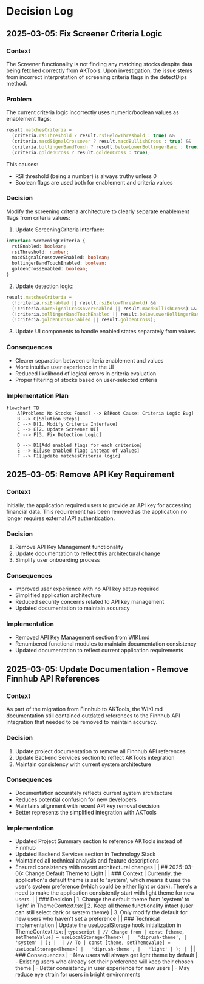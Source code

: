 # Decision Log

## 2025-03-05: Fix Screener Criteria Logic

### Context
The Screener functionality is not finding any matching stocks despite data being fetched correctly from AKTools. Upon investigation, the issue stems from incorrect interpretation of screening criteria flags in the detectDips method.

### Problem
The current criteria logic incorrectly uses numeric/boolean values as enablement flags:
```typescript
result.matchesCriteria =
  (criteria.rsiThreshold ? result.rsiBelowThreshold : true) &&
  (criteria.macdSignalCrossover ? result.macdBullishCross : true) &&
  (criteria.bollingerBandTouch ? result.belowLowerBollingerBand : true) &&
  (criteria.goldenCross ? result.goldenCross : true);
```

This causes:
- RSI threshold (being a number) is always truthy unless 0
- Boolean flags are used both for enablement and criteria values

### Decision
Modify the screening criteria architecture to clearly separate enablement flags from criteria values:

1. Update ScreeningCriteria interface:
```typescript
interface ScreeningCriteria {
  rsiEnabled: boolean;
  rsiThreshold: number;
  macdSignalCrossoverEnabled: boolean;
  bollingerBandTouchEnabled: boolean;
  goldenCrossEnabled: boolean;
}
```

2. Update detection logic:
```typescript
result.matchesCriteria =
  (!criteria.rsiEnabled || result.rsiBelowThreshold) &&
  (!criteria.macdSignalCrossoverEnabled || result.macdBullishCross) &&
  (!criteria.bollingerBandTouchEnabled || result.belowLowerBollingerBand) &&
  (!criteria.goldenCrossEnabled || result.goldenCross);
```

3. Update UI components to handle enabled states separately from values.

### Consequences
- Clearer separation between criteria enablement and values
- More intuitive user experience in the UI
- Reduced likelihood of logical errors in criteria evaluation
- Proper filtering of stocks based on user-selected criteria

### Implementation Plan
```mermaid
flowchart TB
    A[Problem: No Stocks Found] --> B[Root Cause: Criteria Logic Bug]
    B --> C[Solution Steps]
    C --> D[1. Modify Criteria Interface]
    C --> E[2. Update Screener UI]
    C --> F[3. Fix Detection Logic]
    
    D --> D1[Add enabled flags for each criterion]
    E --> E1[Use enabled flags instead of values]
    F --> F1[Update matchesCriteria logic]
```

## 2025-03-05: Remove API Key Requirement

### Context
Initially, the application required users to provide an API key for accessing financial data. This requirement has been removed as the application no longer requires external API authentication.

### Decision
1. Remove API Key Management functionality
2. Update documentation to reflect this architectural change
3. Simplify user onboarding process

### Consequences
- Improved user experience with no API key setup required
- Simplified application architecture
- Reduced security concerns related to API key management
- Updated documentation to maintain accuracy

### Implementation
- Removed API Key Management section from WIKI.md
- Renumbered functional modules to maintain documentation consistency
- Updated documentation to reflect current application requirements

## 2025-03-05: Update Documentation - Remove Finnhub API References

### Context
As part of the migration from Finnhub to AKTools, the WIKI.md documentation still contained outdated references to the Finnhub API integration that needed to be removed to maintain accuracy.

### Decision
1. Update project documentation to remove all Finnhub API references
2. Update Backend Services section to reflect AKTools integration
3. Maintain consistency with current system architecture

### Consequences
- Documentation accurately reflects current system architecture
- Reduces potential confusion for new developers
- Maintains alignment with recent API key removal decision
- Better represents the simplified integration with AKTools

### Implementation
- Updated Project Summary section to reference AKTools instead of Finnhub
- Updated Backend Services section in Technology Stack
- Maintained all technical analysis and feature descriptions
- Ensured consistency with recent architectural changes
| 
| ## 2025-03-06: Change Default Theme to Light
| 
| ### Context
| Currently, the application's default theme is set to 'system', which means it uses the user's system preference (which could be either light or dark). There's a need to make the application consistently start with light theme for new users.
| 
| ### Decision
| 1. Change the default theme from 'system' to 'light' in ThemeContext.tsx
| 2. Keep all theme functionality intact (user can still select dark or system theme)
| 3. Only modify the default for new users who haven't set a preference
| 
| ### Technical Implementation
| Update the useLocalStorage hook initialization in ThemeContext.tsx:
| ```typescript
| // Change from
| const [theme, setThemeValue] = useLocalStorage<Theme>(
|   'diprush-theme',
|   'system'
| );
| 
| // To
| const [theme, setThemeValue] = useLocalStorage<Theme>(
|   'diprush-theme',
|   'light'
| );
| ```
| 
| ### Consequences
| - New users will always get light theme by default
| - Existing users who already set their preference will keep their chosen theme
| - Better consistency in user experience for new users
| - May reduce eye strain for users in bright environments
